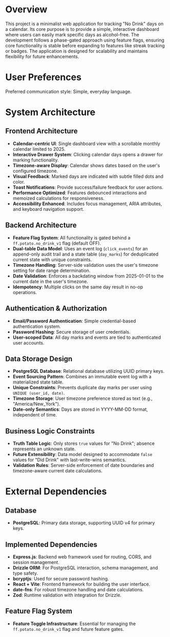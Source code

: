 # Overview

This project is a minimalist web application for tracking "No Drink" days on a calendar. Its core purpose is to provide a simple, interactive dashboard where users can easily mark specific days as alcohol-free. The development follows a phase-gated approach using feature flags, ensuring core functionality is stable before expanding to features like streak tracking or badges. The application is designed for scalability and maintains flexibility for future enhancements.

# User Preferences

Preferred communication style: Simple, everyday language.

# System Architecture

## Frontend Architecture
- **Calendar-centric UI**: Single dashboard view with a scrollable monthly calendar limited to 2025.
- **Interactive Drawer System**: Clicking calendar days opens a drawer for marking functionality.
- **Timezone-aware Display**: Calendar shows dates based on the user's configured timezone.
- **Visual Feedback**: Marked days are indicated with subtle filled dots and color.
- **Toast Notifications**: Provide success/failure feedback for user actions.
- **Performance Optimized**: Features debounced interactions and memoized calculations for responsiveness.
- **Accessibility Enhanced**: Includes focus management, ARIA attributes, and keyboard navigation support.

## Backend Architecture
- **Feature Flag System**: All functionality is gated behind a `ff.potato.no_drink_v1` flag (default OFF).
- **Dual-table Data Model**: Uses an event log (`click_events`) for an append-only audit trail and a state table (`day_marks`) for deduplicated current state with unique constraints.
- **Timezone Handling**: Server-side validation uses the user's timezone setting for date range determination.
- **Date Validation**: Enforces a backdating window from 2025-01-01 to the current date in the user's timezone.
- **Idempotency**: Multiple clicks on the same day result in no-op operations.

## Authentication & Authorization
- **Email/Password Authentication**: Simple credential-based authentication system.
- **Password Hashing**: Secure storage of user credentials.
- **User-scoped Data**: All day marks and events are tied to authenticated user accounts.

## Data Storage Design
- **PostgreSQL Database**: Relational database utilizing UUID primary keys.
- **Event Sourcing Pattern**: Combines an immutable event log with a materialized state table.
- **Unique Constraints**: Prevents duplicate day marks per user using `UNIQUE (user_id, date)`.
- **Timezone Storage**: User timezone preference stored as text (e.g., "America/New_York").
- **Date-only Semantics**: Days are stored in YYYY-MM-DD format, independent of time.

## Business Logic Constraints
- **Truth Table Logic**: Only stores `true` values for "No Drink"; absence represents an unknown state.
- **Future Extensibility**: Data model designed to accommodate `false` values for "Did Drink" with last-write-wins semantics.
- **Validation Rules**: Server-side enforcement of date boundaries and timezone-aware current date calculations.

# External Dependencies

## Database
- **PostgreSQL**: Primary data storage, supporting UUID v4 for primary keys.

## Implemented Dependencies
- **Express.js**: Backend web framework used for routing, CORS, and session management.
- **Drizzle ORM**: For PostgreSQL interaction, schema management, and type safety.
- **bcryptjs**: Used for secure password hashing.
- **React + Vite**: Frontend framework for building the user interface.
- **date-fns**: For robust timezone handling and date calculations.
- **Zod**: Runtime validation with integration for Drizzle.

## Feature Flag System
- **Feature Toggle Infrastructure**: Essential for managing the `ff.potato.no_drink_v1` flag and future feature gates.